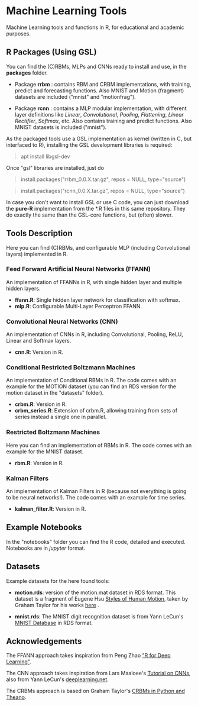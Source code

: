 # Machine Learning Tools

Machine Learning tools and functions in R, for educational and academic purposes.

## R Packages (Using GSL)

You can find the (C)RBMs, MLPs and CNNs ready to install and use, in the **packages** folder.

* Package **rrbm** : contains RBM and CRBM implementations, with training, predict and forecasting functions. Also MNIST and Motion (fragment) datasets are included ("mnist" and "motionfrag").

* Package **rcnn** : contains a MLP modular implementation, with different layer definitions like *Linear*, *Convolutional*, *Pooling*, *Flattening*, *Linear Rectifier*, *Softmax*, etc. Also contains training and predict functions. Also MNIST datasets is included ("mnist").

As the packaged tools use a GSL implementation as kernel (written in C, but interfaced to R), installing the GSL development libraries is required:

> apt install libgsl-dev

Once "gsl" libraries are installed, just do

> install.packages("rrbm_0.0.X.tar.gz", repos = NULL, type="source")

> install.packages("rcnn_0.0.X.tar.gz", repos = NULL, type="source")

In case you don't want to install GSL or use C code, you can just download the **pure-R** implementation from the *.R files in this same repository. They do exactly the same than the GSL-core functions, but (often) slower.


## Tools Description

Here you can find (C)RBMs, and configurable MLP (including Convolutional layers) implemented in R.

### Feed Forward Artificial Neural Networks (FFANN)

An implementation of FFANNs in R, with single hidden layer and multiple hidden layers.

* **ffann.R**: Single hidden layer network for classification with softmax.
* **mlp.R**: Configurable Multi-Layer Perceptron FFANN.

### Convolutional Neural Networks (CNN)

An implementation of CNNs in R, including Convolutional, Pooling, ReLU, Linear and Softmax layers.

* **cnn.R**: Version in R.

### Conditional Restricted Boltzmann Machines

An implementation of Conditional RBMs in R. The code comes with an example for the MOTION dataset (you can find an RDS version for the motion dataset in the "datasets" folder).

* **crbm.R**: Version in R.
* **crbm_series.R**: Extension of crbm.R, allowing training from sets of series instead a single one in parallel.

### Restricted Boltzmann Machines

Here you can find an implementation of RBMs in R. The code comes with an example for the MNIST dataset.

* **rbm.R**: Version in R.

### Kalman Filters

An implementation of Kalman Filters in R (because not everything is going to be neural networks!). The code comes with an example for time series.

* **kalman_filter.R**: Version in R.

## Example Notebooks

In the "notebooks" folder you can find the R code, detailed and executed. Notebooks are in _jupyter_ format.


## Datasets

Example datasets for the here found tools:

* **motion.rds**: version of the motion.mat dataset in RDS format. This dataset is a fragment of Eugene Hsu [Styles of Human Motion](http://people.csail.mit.edu/ehsu/work/sig05stf/), taken by Graham Taylor for his works [here](http://www.uoguelph.ca/~gwtaylor/publications/nips2006mhmublv/motion.mat) .

* **mnist.rds**: The MNIST digit recognition dataset is from Yann LeCun's [MNIST Database](http://yann.lecun.com/exdb/mnist/) in RDS format.

## Acknowledgements

The FFANN approach takes inspiration from Peng Zhao ["R for Deep Learning"](http://www.parallelr.com/r-deep-neural-network-from-scratch).

The CNN approach takes inspiration from Lars Maaloee's [Tutorial on CNNs](https://github.com/davidbp/day2-Conv), also from Yann LeCun's [deeplearning.net](http://deeplearning.net/tutorial/lenet.html).

The CRBMs approach is based on Graham Taylor's [CRBMs in Python and Theano](https://gist.github.com/gwtaylor/2505670).

